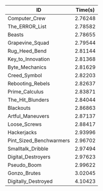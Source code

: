 |ID|Time(s)|
|-|-|
|Computer_Crew|2.76248|
|The_ERROR_List|2.78582|
|Beasts|2.78655|
|Grapevine_Squad|2.79544|
|Rug_Heed_Bend|2.81144|
|Key_to_Innovation|2.81368|
|Byte_Mechanics|2.81629|
|Creed_Symbol|2.82203|
|Rebooting_Rebels|2.82637|
|Prime_Calculus|2.83871|
|The_Hit_Blunders|2.84044|
|Blackouts|2.86863|
|Artful_Maneuvers|2.87137|
|Loose_Screws|2.88417|
|Hackerjacks|2.93996|
|Pint_Sized_Benchwarmers|2.96702|
|Smalltalk_Dribble|2.97494|
|Digital_Destroyers|2.97623|
|Pseudo_Boom|2.99622|
|Gonzo_Brutes|3.02045|
|Digitally_Destroyed|4.10423|
